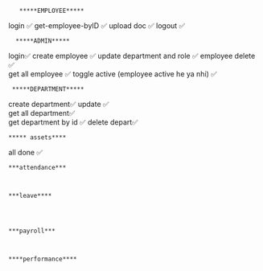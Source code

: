        *****EMPLOYEE*****
login  ✅
get-employee-byID ✅
upload doc  ✅
logout ✅ 

      *****ADMIN*****
login✅
create employee ✅
update department and role ✅
employee delete ✅    
get all employee ✅
toggle active (employee active he ya nhi) ✅  


     *****DEPARTMENT*****
create department✅ 
update ✅  
get all department✅  
get department by id ✅
delete depart✅

    ***** assets****
all done ✅
    

    ***attendance***



    ***leave****




    ***payroll***



    ****performance****